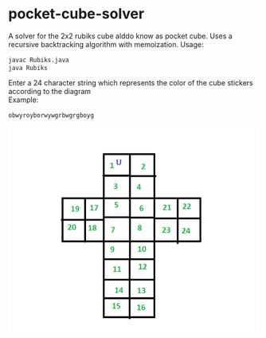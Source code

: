 # pocket-cube-solver
A solver for the 2x2 rubiks cube alddo know as pocket cube. Uses a recursive backtracking algorithm with memoization. 
Usage:  
```
javac Rubiks.java  
java Rubiks
```

Enter a 24 character string which represents the color of the cube stickers according to the diagram  
Example:   
```
obwyroyborwywgrbwgrgboyg
```
![alt text](cubeDiagram.png)
